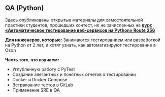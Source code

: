 ## QA (Python)
Здесь опубликованы открытые материалы для самостоятельной практики студентов, прошедших контест, но не зачисленных на [**курс «Автоматическое тестирование веб-сервисов на Python» Route 256**](https://route256.ozon.ru/qa-engineer_python?utm_source=github&utm_medium=link&utm_campaign=github_qa_python)

**Для инженеров, которые:**
Занимаются тестированием или разработкой на Python от 2 лет, и хотят узнать, как автоматизируют тестирование в Ozon

**Часть того, что изучаем:**
- Углубленную работу с PyTest
- Создание элегантных и понятных отчетов о тестировании
- Docker и Docker Compose
- Встраивание тестов в GitLab
- Применение SRE в QA


